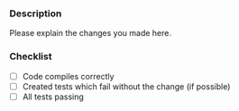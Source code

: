 ### Description
Please explain the changes you made here.

### Checklist
- [ ] Code compiles correctly
- [ ] Created tests which fail without the change (if possible)
- [ ] All tests passing

